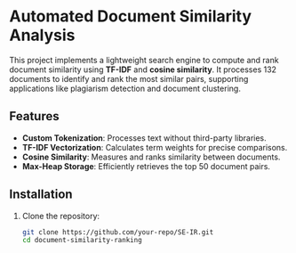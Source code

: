 # Automated Document Similarity Analysis  

This project implements a lightweight search engine to compute and rank document similarity using **TF-IDF** and **cosine similarity**. It processes 132 documents to identify and rank the most similar pairs, supporting applications like plagiarism detection and document clustering.  

## Features  
- **Custom Tokenization**: Processes text without third-party libraries.  
- **TF-IDF Vectorization**: Calculates term weights for precise comparisons.  
- **Cosine Similarity**: Measures and ranks similarity between documents.  
- **Max-Heap Storage**: Efficiently retrieves the top 50 document pairs.  

## Installation  
1. Clone the repository:  
   ```bash  
   git clone https://github.com/your-repo/SE-IR.git  
   cd document-similarity-ranking
   ```
